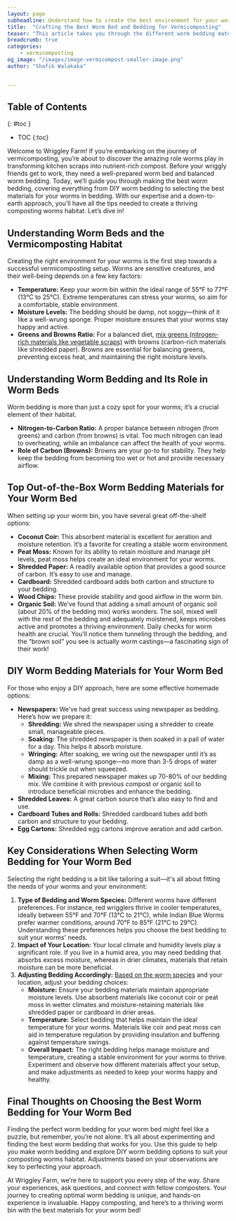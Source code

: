 ```yaml
---
layout: page
subheadline: Understand how to create the best environment for your worms!
title:  "Crafting the Best Worm Bed and Bedding for Vermicomposting"
teaser: "This article takes you through the different worm bedding materials so that you can customise and maintain the optimal environment for your wriggley pals!"
breadcrumb: true
categories:
    - vermicomposting
og_image: "/images/image-vermicompost-smaller-image.png"
author: "Shafik Walakaka"


---
```


## **Table of Contents**
{: #toc }
*  TOC
{:toc}

Welcome to Wriggley Farm! If you’re embarking on the journey of vermicomposting, you’re about to discover the amazing role worms play in transforming kitchen scraps into nutrient-rich compost. Before your wriggly friends get to work, they need a well-prepared worm bed and balanced worm bedding. Today, we’ll guide you through making the best worm bedding, covering everything from DIY worm bedding to selecting the best materials for your worms in bedding. With our expertise and a down-to-earth approach, you’ll have all the tips needed to create a thriving composting worms habitat. Let’s dive in!


## Understanding Worm Beds and the Vermicomposting Habitat

Creating the right environment for your worms is the first step towards a successful vermicomposting setup. Worms are sensitive creatures, and their well-being depends on a few key factors:



* **Temperature:** Keep your worm bin within the ideal range of 55°F to 77°F (13°C to 25°C). Extreme temperatures can stress your worms, so aim for a comfortable, stable environment.
* **Moisture Levels:** The bedding should be damp, not soggy—think of it like a well-wrung sponge. Proper moisture ensures that your worms stay happy and active.
* **Greens and Browns Ratio:** For a balanced diet, [mix greens (nitrogen-rich materials like vegetable scraps)](/vermicomposting/what-do-worms-eat/) with browns (carbon-rich materials like shredded paper). Browns are essential for balancing greens, preventing excess heat, and maintaining the right moisture levels.


## Understanding Worm Bedding and Its Role in Worm Beds

Worm bedding is more than just a cozy spot for your worms; it’s a crucial element of their habitat.



* **Nitrogen-to-Carbon Ratio:** A proper balance between nitrogen (from greens) and carbon (from browns) is vital. Too much nitrogen can lead to overheating, while an imbalance can affect the health of your worms.
* **Role of Carbon (Browns):** Browns are your go-to for stability. They help keep the bedding from becoming too wet or hot and provide necessary airflow.


## Top Out-of-the-Box Worm Bedding Materials for Your Worm Bed

When setting up your worm bin, you have several great off-the-shelf options:



* **Coconut Coir:** This absorbent material is excellent for aeration and moisture retention. It’s a favorite for creating a stable worm environment.
* **Peat Moss:** Known for its ability to retain moisture and manage pH levels, peat moss helps create an ideal environment for your worms.
* **Shredded Paper:** A readily available option that provides a good source of carbon. It’s easy to use and manage.
* **Cardboard:** Shredded cardboard adds both carbon and structure to your bedding.
* **Wood Chips:** These provide stability and good airflow in the worm bin.
* **Organic Soil:** We’ve found that adding a small amount of organic soil (about 20% of the bedding mix) works wonders. The soil, mixed well with the rest of the bedding and adequately moistened, keeps microbes active and promotes a thriving environment. Daily checks for worm health are crucial. You’ll notice them tunneling through the bedding, and the “brown soil” you see is actually worm castings—a fascinating sign of their work!


## DIY Worm Bedding Materials for Your Worm Bed

For those who enjoy a DIY approach, here are some effective homemade options:



* **Newspapers:** We’ve had great success using newspaper as bedding. Here’s how we prepare it:
    * **Shredding:** We shred the newspaper using a shredder to create small, manageable pieces.
    * **Soaking:** The shredded newspaper is then soaked in a pail of water for a day. This helps it absorb moisture.
    * **Wringing:** After soaking, we wring out the newspaper until it’s as damp as a well-wrung sponge—no more than 3-5 drops of water should trickle out when squeezed.
    * **Mixing:** This prepared newspaper makes up 70-80% of our bedding mix. We combine it with previous compost or organic soil to introduce beneficial microbes and enhance the bedding.
* **Shredded Leaves:** A great carbon source that’s also easy to find and use.
* **Cardboard Tubes and Rolls:** Shredded cardboard tubes add both carbon and structure to your bedding.
* **Egg Cartons:** Shredded egg cartons improve aeration and add carbon.


## Key Considerations When Selecting Worm Bedding for Your Worm Bed

Selecting the right bedding is a bit like tailoring a suit—it's all about fitting the needs of your worms and your environment:



1. **Type of Bedding and Worm Species:** Different worms have different preferences. For instance, red wrigglers thrive in cooler temperatures, ideally between 55°F and 70°F (13°C to 21°C), while Indian Blue Worms prefer warmer conditions, around 70°F to 85°F (21°C to 29°C). Understanding these preferences helps you choose the best bedding to suit your worms' needs.
2. **Impact of Your Location:** Your local climate and humidity levels play a significant role. If you live in a humid area, you may need bedding that absorbs excess moisture, whereas in drier climates, materials that retain moisture can be more beneficial.
3. **Adjusting Bedding Accordingly:** [Based on the worm species](/vermicomposting/best-species-vermicomposting/) and your location, adjust your bedding choices:
    * **Moisture:** Ensure your bedding materials maintain appropriate moisture levels. Use absorbent materials like coconut coir or peat moss in wetter climates and moisture-retaining materials like shredded paper or cardboard in drier areas.
    * **Temperature:** Select bedding that helps maintain the ideal temperature for your worms. Materials like coir and peat moss can aid in temperature regulation by providing insulation and buffering against temperature swings.
    * **Overall Impact:** The right bedding helps manage moisture and temperature, creating a stable environment for your worms to thrive. Experiment and observe how different materials affect your setup, and make adjustments as needed to keep your worms happy and healthy.


## Final Thoughts on Choosing the Best Worm Bedding for Your Worm Bed

Finding the perfect worm bedding for your worm bed might feel like a puzzle, but remember, you’re not alone. It’s all about experimenting and finding the best worm bedding that works for you. Use this guide to help you make worm bedding and explore DIY worm bedding options to suit your composting worms habitat. Adjustments based on your observations are key to perfecting your approach.

At Wriggley Farm, we’re here to support you every step of the way. Share your experiences, ask questions, and connect with fellow composters. Your journey to creating optimal worm bedding is unique, and hands-on experience is invaluable. Happy composting, and here’s to a thriving worm bin with the best materials for your worm bed!